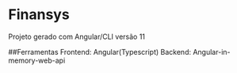 # Finansys
Projeto gerado com Angular/CLI versão 11

##Ferramentas
Frontend: Angular(Typescript)
Backend: Angular-in-memory-web-api
